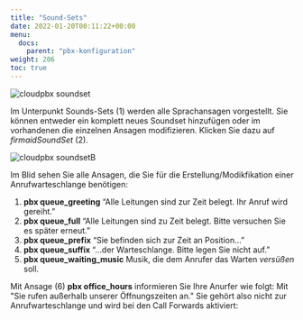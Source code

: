 ```yaml
---
title: "Sound-Sets"
date: 2022-01-20T00:11:22+00:00
menu:
  docs:
    parent: "pbx-konfiguration"
weight: 206
toc: true
---
```


![cloudpbx soundset](https://user-images.githubusercontent.com/98753538/158827667-f837e8e2-0e9e-427a-867d-c0bf729d2fb1.jpg)

Im Unterpunkt Sounds-Sets (1) werden alle Sprachansagen vorgestellt. Sie können entweder ein komplett neues Soundset hinzufügen oder im vorhandenen die einzelnen Ansagen modifizieren. Klicken Sie dazu auf *firmaidSoundSet* (2).

![cloudpbx soundsetB](https://user-images.githubusercontent.com/98753538/159233155-18e931f4-ddc0-423d-9abf-255d3611fcbe.jpg)

Im Blid sehen Sie alle Ansagen, die Sie für die Erstellung/Modikfikation einer Anrufwarteschlange benötigen:

1. **pbx queue_greeting** “Alle Leitungen sind zur Zeit belegt. Ihr Anruf wird gereiht.” 
2. **pbx queue_full** “Alle Leitungen sind zu Zeit belegt. Bitte versuchen Sie es später erneut.”
3. **pbx queue_prefix** “Sie befinden sich zur Zeit an Position…”
4. **pbx queue_suffix** “…der Warteschlange. Bitte legen Sie nicht auf.”
5. **pbx queue_waiting_music** Musik, die dem Anrufer das Warten *versüßen* soll.

Mit Ansage (6) **pbx office_hours** informieren Sie Ihre Anurfer wie folgt: Mit "Sie rufen außerhalb unserer Öffnungszeiten an." Sie gehört also nicht zur Anrufwarteschlange und wird bei den Call Forwards aktiviert:




